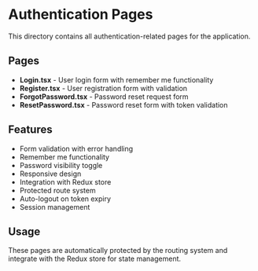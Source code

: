 # Authentication Pages

This directory contains all authentication-related pages for the application.

## Pages

- **Login.tsx** - User login form with remember me functionality
- **Register.tsx** - User registration form with validation
- **ForgotPassword.tsx** - Password reset request form
- **ResetPassword.tsx** - Password reset form with token validation

## Features

- Form validation with error handling
- Remember me functionality
- Password visibility toggle
- Responsive design
- Integration with Redux store
- Protected route system
- Auto-logout on token expiry
- Session management

## Usage

These pages are automatically protected by the routing system and integrate with the Redux store for state management.
